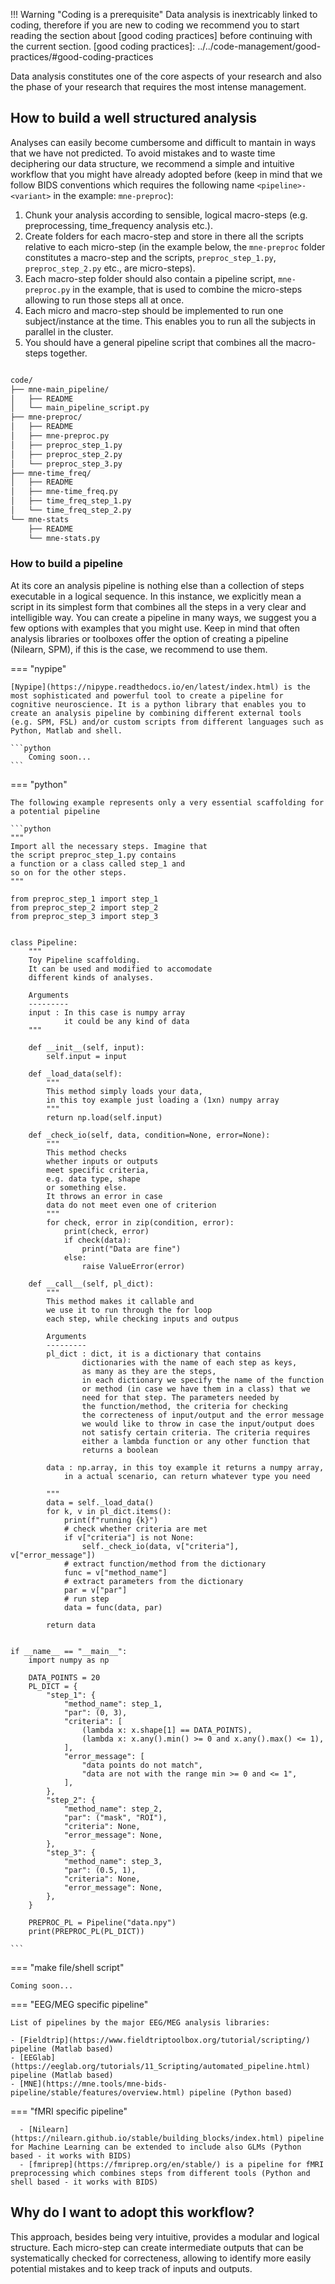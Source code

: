 
!!! Warning "Coding is a prerequisite"
    Data analysis is inextricably linked to coding, therefore if you are new to coding we recommend you to start reading the section about [good coding practices] before continuing with the current section.
    [good coding practices]: ../../code-management/good-practices/#good-coding-practices
 
Data analysis constitutes one of the core aspects of your research and also the phase of your research that requires the most intense management. 

## How to build a well structured analysis

Analyses can easily become cumbersome and difficult to mantain in ways that we have not predicted.
To avoid mistakes and to waste time deciphering our data structure, we recommend a simple and intuitive workflow that you might have already adopted before (keep in mind that we follow BIDS conventions which requires the following name `<pipeline>-<variant>` in the example: `mne-preproc`):

1. Chunk your analysis according to sensible, logical macro-steps (e.g. preprocessing, time_frequency analysis etc.). 
2. Create folders for each macro-step and store in there all the scripts relative to each micro-step (in the example below, the `mne-preproc` folder constitutes a macro-step and the scripts, `preproc_step_1.py`, `preproc_step_2.py` etc., are micro-steps).
3. Each macro-step folder should also contain a pipeline script, `mne-preproc.py` in the example, that is used to combine the micro-steps allowing to run those steps all at once.
4. Each micro and macro-step should be implemented to run one subject/instance at the time. This enables you to run all the subjects in parallel in the cluster.
5. You should have a general pipeline script that combines all the macro-steps together.

```bash

code/
├── mne-main_pipeline/
│   ├── README
│   └── main_pipeline_script.py
├── mne-preproc/
│   ├── README
│   ├── mne-preproc.py
│   ├── preproc_step_1.py
│   ├── preproc_step_2.py
│   └── preproc_step_3.py
├── mne-time_freq/
│   ├── README
│   ├── mne-time_freq.py
│   ├── time_freq_step_1.py
│   └── time_freq_step_2.py
└── mne-stats
    ├── README
    └── mne-stats.py

```

### How to build a pipeline

At its core an analysis pipeline is nothing else than a collection of steps executable in a logical sequence. In this instance, we explicitly mean a script in its simplest form that combines all the steps in a very clear and intelligible way.
You can create a pipeline in many ways, we suggest you a few options with examples that you might use. Keep in mind that often analysis libraries or toolboxes offer the option of creating a pipeline (Nilearn, SPM), if this is the case, we recommend to use them.

=== "nypipe"

    [Nypipe](https://nipype.readthedocs.io/en/latest/index.html) is the most sophisticated and powerful tool to create a pipeline for cognitive neuroscience. It is a python library that enables you to create an analysis pipeline by combining different external tools (e.g. SPM, FSL) and/or custom scripts from different languages such as Python, Matlab and shell.

    ```python
        Coming soon...
    ```

=== "python"

    The following example represents only a very essential scaffolding for a potential pipeline

    ```python
    """
    Import all the necessary steps. Imagine that
    the script preproc_step_1.py contains 
    a function or a class called step_1 and
    so on for the other steps.
    """

    from preproc_step_1 import step_1
    from preproc_step_2 import step_2
    from preproc_step_3 import step_3


    class Pipeline:
        """
        Toy Pipeline scaffolding.
        It can be used and modified to accomodate
        different kinds of analyses.

        Arguments
        ---------
        input : In this case is numpy array
                it could be any kind of data
        """

        def __init__(self, input):
            self.input = input

        def _load_data(self):
            """
            This method simply loads your data,
            in this toy example just loading a (1xn) numpy array
            """
            return np.load(self.input)

        def _check_io(self, data, condition=None, error=None):
            """
            This method checks
            whether inputs or outputs
            meet specific criteria,
            e.g. data type, shape
            or something else.
            It throws an error in case
            data do not meet even one of criterion
            """
            for check, error in zip(condition, error):
                print(check, error)
                if check(data):
                    print("Data are fine")
                else:
                    raise ValueError(error)

        def __call__(self, pl_dict):
            """
            This method makes it callable and
            we use it to run through the for loop
            each step, while checking inputs and outpus

            Arguments
            ---------
            pl_dict : dict, it is a dictionary that contains
                    dictionaries with the name of each step as keys,
                    as many as they are the steps,
                    in each dictionary we specify the name of the function
                    or method (in case we have them in a class) that we
                    need for that step. The parameters needed by
                    the function/method, the criteria for checking
                    the correcteness of input/output and the error message
                    we would like to throw in case the input/output does
                    not satisfy certain criteria. The criteria requires
                    either a lambda function or any other function that
                    returns a boolean

            data : np.array, in this toy example it returns a numpy array,
                in a actual scenario, can return whatever type you need

            """
            data = self._load_data()
            for k, v in pl_dict.items():
                print(f"running {k}")
                # check whether criteria are met
                if v["criteria"] is not None:
                    self._check_io(data, v["criteria"], v["error_message"])
                # extract function/method from the dictionary
                func = v["method_name"]
                # extract parameters from the dictionary
                par = v["par"]
                # run step
                data = func(data, par)

            return data


    if __name__ == "__main__":
        import numpy as np

        DATA_POINTS = 20
        PL_DICT = {
            "step_1": {
                "method_name": step_1,
                "par": (0, 3),
                "criteria": [
                    (lambda x: x.shape[1] == DATA_POINTS),
                    (lambda x: x.any().min() >= 0 and x.any().max() <= 1),
                ],
                "error_message": [
                    "data points do not match",
                    "data are not with the range min >= 0 and <= 1",
                ],
            },
            "step_2": {
                "method_name": step_2,
                "par": ("mask", "ROI"),
                "criteria": None,
                "error_message": None,
            },
            "step_3": {
                "method_name": step_3,
                "par": (0.5, 1),
                "criteria": None,
                "error_message": None,
            },
        }

        PREPROC_PL = Pipeline("data.npy")
        print(PREPROC_PL(PL_DICT))

    ```

=== "make file/shell script"

    Coming soon...


=== "EEG/MEG specific pipeline"

    List of pipelines by the major EEG/MEG analysis libraries:

    - [Fieldtrip](https://www.fieldtriptoolbox.org/tutorial/scripting/) pipeline (Matlab based)
    - [EEGlab](https://eeglab.org/tutorials/11_Scripting/automated_pipeline.html) pipeline (Matlab based)
    - [MNE](https://mne.tools/mne-bids-pipeline/stable/features/overview.html) pipeline (Python based)


=== "fMRI specific pipeline"

      - [Nilearn](https://nilearn.github.io/stable/building_blocks/index.html) pipeline for Machine Learning can be extended to include also GLMs (Python based - it works with BIDS)
      - [fmriprep](https://fmriprep.org/en/stable/) is a pipeline for fMRI preprocessing which combines steps from different tools (Python and shell based - it works with BIDS)


## Why do I want to adopt this workflow?

This approach, besides being very intuitive, provides a modular and logical structure. Each micro-step can create intermediate outputs that can be systematically checked for correcteness, allowing to identify more easily potential mistakes and to keep track of inputs and outputs.

